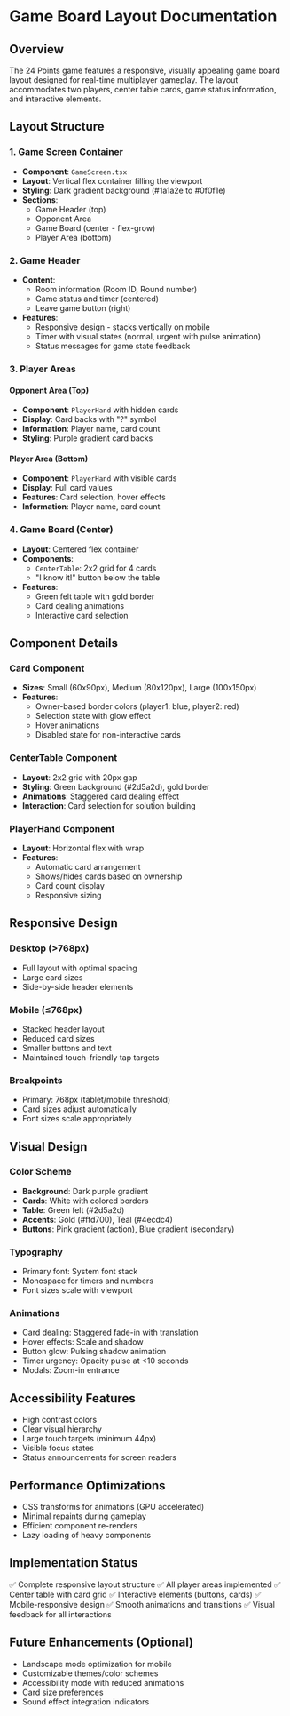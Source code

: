 # Game Board Layout Documentation

## Overview
The 24 Points game features a responsive, visually appealing game board layout designed for real-time multiplayer gameplay. The layout accommodates two players, center table cards, game status information, and interactive elements.

## Layout Structure

### 1. Game Screen Container
- **Component**: `GameScreen.tsx`
- **Layout**: Vertical flex container filling the viewport
- **Styling**: Dark gradient background (#1a1a2e to #0f0f1e)
- **Sections**:
  - Game Header (top)
  - Opponent Area
  - Game Board (center - flex-grow)
  - Player Area (bottom)

### 2. Game Header
- **Content**:
  - Room information (Room ID, Round number)
  - Game status and timer (centered)
  - Leave game button (right)
- **Features**:
  - Responsive design - stacks vertically on mobile
  - Timer with visual states (normal, urgent with pulse animation)
  - Status messages for game state feedback

### 3. Player Areas

#### Opponent Area (Top)
- **Component**: `PlayerHand` with hidden cards
- **Display**: Card backs with "?" symbol
- **Information**: Player name, card count
- **Styling**: Purple gradient card backs

#### Player Area (Bottom)  
- **Component**: `PlayerHand` with visible cards
- **Display**: Full card values
- **Features**: Card selection, hover effects
- **Information**: Player name, card count

### 4. Game Board (Center)
- **Layout**: Centered flex container
- **Components**:
  - `CenterTable`: 2x2 grid for 4 cards
  - "I know it!" button below the table
- **Features**:
  - Green felt table with gold border
  - Card dealing animations
  - Interactive card selection

## Component Details

### Card Component
- **Sizes**: Small (60x90px), Medium (80x120px), Large (100x150px)
- **Features**:
  - Owner-based border colors (player1: blue, player2: red)
  - Selection state with glow effect
  - Hover animations
  - Disabled state for non-interactive cards

### CenterTable Component
- **Layout**: 2x2 grid with 20px gap
- **Styling**: Green background (#2d5a2d), gold border
- **Animations**: Staggered card dealing effect
- **Interaction**: Card selection for solution building

### PlayerHand Component
- **Layout**: Horizontal flex with wrap
- **Features**:
  - Automatic card arrangement
  - Shows/hides cards based on ownership
  - Card count display
  - Responsive sizing

## Responsive Design

### Desktop (>768px)
- Full layout with optimal spacing
- Large card sizes
- Side-by-side header elements

### Mobile (≤768px)
- Stacked header layout
- Reduced card sizes
- Smaller buttons and text
- Maintained touch-friendly tap targets

### Breakpoints
- Primary: 768px (tablet/mobile threshold)
- Card sizes adjust automatically
- Font sizes scale appropriately

## Visual Design

### Color Scheme
- **Background**: Dark purple gradient
- **Cards**: White with colored borders
- **Table**: Green felt (#2d5a2d)
- **Accents**: Gold (#ffd700), Teal (#4ecdc4)
- **Buttons**: Pink gradient (action), Blue gradient (secondary)

### Typography
- Primary font: System font stack
- Monospace for timers and numbers
- Font sizes scale with viewport

### Animations
- Card dealing: Staggered fade-in with translation
- Hover effects: Scale and shadow
- Button glow: Pulsing shadow animation
- Timer urgency: Opacity pulse at <10 seconds
- Modals: Zoom-in entrance

## Accessibility Features
- High contrast colors
- Clear visual hierarchy
- Large touch targets (minimum 44px)
- Visible focus states
- Status announcements for screen readers

## Performance Optimizations
- CSS transforms for animations (GPU accelerated)
- Minimal repaints during gameplay
- Efficient component re-renders
- Lazy loading of heavy components

## Implementation Status
✅ Complete responsive layout structure
✅ All player areas implemented
✅ Center table with card grid
✅ Interactive elements (buttons, cards)
✅ Mobile-responsive design
✅ Smooth animations and transitions
✅ Visual feedback for all interactions

## Future Enhancements (Optional)
- Landscape mode optimization for mobile
- Customizable themes/color schemes
- Accessibility mode with reduced animations
- Card size preferences
- Sound effect integration indicators